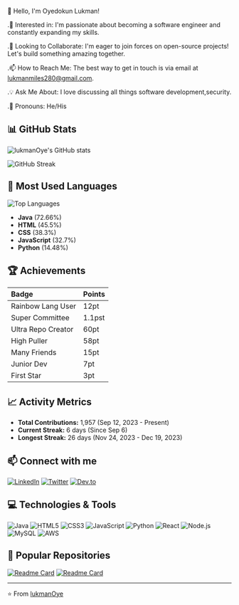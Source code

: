 👋 Hello, I'm Oyedokun Lukman!

.🚀 Interested in: I'm passionate about becoming a software engineer and constantly expanding my skills.

.🤝 Looking to Collaborate: I'm eager to join forces on open-source projects! Let's build something amazing together.

.📫 How to Reach Me: The best way to get in touch is via email at lukmanmiles280@gmail.com.

.💡 Ask Me About: I love discussing all things software development,security.

.📛 Pronouns: He/His


## 📊 GitHub Stats

![lukmanOye's GitHub stats](https://github-readme-stats.vercel.app/api?username=lukmanOye&show_icons=true&theme=radical)

![GitHub Streak](https://github-readme-streak-stats.herokuapp.com/?user=lukmanOye&theme=radical)

## 🚀 Most Used Languages

![Top Languages](https://github-readme-stats.vercel.app/api/top-langs/?username=lukmanOye&layout=compact&theme=radical&hide_border=true&langs_count=6)

- **Java** (72.66%)
- **HTML** (45.5%)
- **CSS** (38.3%)
- **JavaScript** (32.7%)
- **Python** (14.48%)

## 🏆 Achievements

| Badge | Points |
| :--- | :--- |
| Rainbow Lang User | 12pt |
| Super Committee | 1.1pst |
| Ultra Repo Creator | 60pt |
| High Puller | 58pt |
| Many Friends | 15pt |
| Junior Dev | 7pt |
| First Star | 3pt |

## 📈 Activity Metrics

- **Total Contributions:** 1,957 (Sep 12, 2023 - Present)
- **Current Streak:** 6 days (Since Sep 6)
- **Longest Streak:** 26 days (Nov 24, 2023 - Dec 19, 2023)

## 📫 Connect with me

[![LinkedIn](https://img.shields.io/badge/LinkedIn-0077B5?style=for-the-badge&logo=linkedin&logoColor=white)](https://linkedin.com/in/lukmanoye)
[![Twitter](https://img.shields.io/badge/Twitter-1DA1F2?style=for-the-badge&logo=twitter&logoColor=white)](https://twitter.com/lukmanoye)
[![Dev.to](https://img.shields.io/badge/dev.to-0A0A0A?style=for-the-badge&logo=dev.to&logoColor=white)](https://dev.to/lukmanoye)

## 💻 Technologies & Tools

![Java](https://img.shields.io/badge/Java-ED8B00?style=for-the-badge&logo=openjdk&logoColor=white)
![HTML5](https://img.shields.io/badge/HTML5-E34F26?style=for-the-badge&logo=html5&logoColor=white)
![CSS3](https://img.shields.io/badge/CSS3-1572B6?style=for-the-badge&logo=css3&logoColor=white)
![JavaScript](https://img.shields.io/badge/JavaScript-F7DF1E?style=for-the-badge&logo=javascript&logoColor=black)
![Python](https://img.shields.io/badge/Python-3776AB?style=for-the-badge&logo=python&logoColor=white)
![React](https://img.shields.io/badge/React-20232A?style=for-the-badge&logo=react&logoColor=61DAFB)
![Node.js](https://img.shields.io/badge/Node.js-339933?style=for-the-badge&logo=nodedotjs&logoColor=white)
![MySQL](https://img.shields.io/badge/MySQL-00000F?style=for-the-badge&logo=mysql&logoColor=white)
![AWS](https://img.shields.io/badge/Amazon_AWS-232F3E?style=for-the-badge&logo=amazon-aws&logoColor=white)

## 📂 Popular Repositories

[![Readme Card](https://github-readme-stats.vercel.app/api/pin/?username=lukmanOye&repo=your-repo-name&theme=radical)](https://github.com/lukmanOye/your-repo-name)
[![Readme Card](https://github-readme-stats.vercel.app/api/pin/?username=lukmanOye&repo=your-repo-name&theme=radical)](https://github.com/lukmanOye/your-repo-name)

---

⭐️ From [lukmanOye](https://github.com/lukmanOye)
